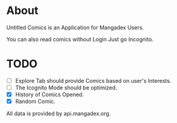 # About
Untitled Comics is an Application for Mangadex Users.

You can also read comics without Login Just go Incognito.

# TODO
- [ ] Explore Tab should provide Comics based on user's Interests.
- [ ] The Icognito Mode should be optimized.
- [X] History of Comics Opened.
- [X] Random Comic.

All data is provided by api.mangadex.org.
